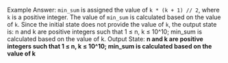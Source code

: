 Example Answer:
`min_sum` is assigned the value of `k * (k + 1) // 2`, where `k` is a positive integer. The value of `min_sum` is calculated based on the value of `k`. Since the initial state does not provide the value of `k`, the output state is: n and k are positive integers such that 1 ≤ n, k ≤ 10^10; min_sum is calculated based on the value of k.
Output State: **n and k are positive integers such that 1 ≤ n, k ≤ 10^10; min_sum is calculated based on the value of k**